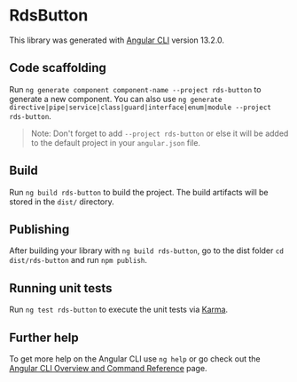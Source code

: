 # RdsButton

This library was generated with [Angular CLI](https://github.com/angular/angular-cli) version 13.2.0.

## Code scaffolding

Run `ng generate component component-name --project rds-button` to generate a new component. You can also use `ng generate directive|pipe|service|class|guard|interface|enum|module --project rds-button`.
> Note: Don't forget to add `--project rds-button` or else it will be added to the default project in your `angular.json` file. 

## Build

Run `ng build rds-button` to build the project. The build artifacts will be stored in the `dist/` directory.

## Publishing

After building your library with `ng build rds-button`, go to the dist folder `cd dist/rds-button` and run `npm publish`.

## Running unit tests

Run `ng test rds-button` to execute the unit tests via [Karma](https://karma-runner.github.io).

## Further help

To get more help on the Angular CLI use `ng help` or go check out the [Angular CLI Overview and Command Reference](https://angular.io/cli) page.
